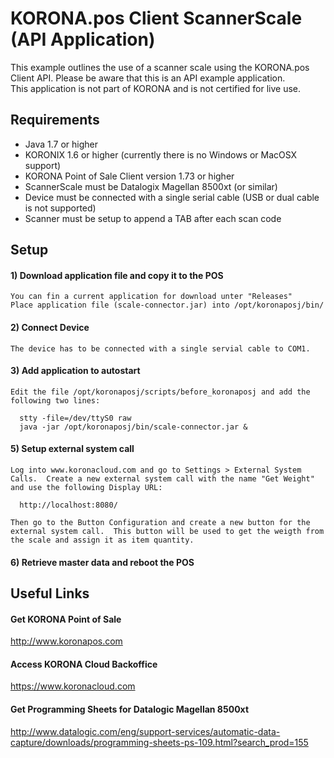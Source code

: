 # KORONA.pos Client ScannerScale (API Application)
This example outlines the use of a scanner scale using the KORONA.pos Client API.  Please be aware that this is an API example application.  
This application is not part of KORONA and is not certified for live use.

## Requirements
- Java 1.7 or higher
- KORONIX 1.6 or higher (currently there is no Windows or MacOSX support)
- KORONA Point of Sale Client version 1.73 or higher
- ScannerScale must be Datalogix Magellan 8500xt (or similar)
- Device must be connected with a single serial cable (USB or dual cable is not supported)
- Scanner must be setup to append a TAB after each scan code

## Setup
#### 1) Download application file and copy it to the POS
    You can fin a current application for download unter "Releases" 
    Place application file (scale-connector.jar) into /opt/koronaposj/bin/
#### 2) Connect Device
    The device has to be connected with a single servial cable to COM1.
#### 3) Add application to autostart
    Edit the file /opt/koronaposj/scripts/before_koronaposj and add the following two lines:
    
      stty -file=/dev/ttyS0 raw
      java -jar /opt/koronaposj/bin/scale-connector.jar &
    
#### 5) Setup external system call
    Log into www.koronacloud.com and go to Settings > External System Calls.  Create a new external system call with the name "Get Weight" and use the following Display URL:
    
      http://localhost:8080/
      
    Then go to the Button Configuration and create a new button for the external system call.  This button will be used to get the weigth from the scale and assign it as item quantity.
    
#### 6) Retrieve master data and reboot the POS

## Useful Links
#### Get KORONA Point of Sale
http://www.koronapos.com
#### Access KORONA Cloud Backoffice
https://www.koronacloud.com
#### Get Programming Sheets for Datalogic Magellan 8500xt
http://www.datalogic.com/eng/support-services/automatic-data-capture/downloads/programming-sheets-ps-109.html?search_prod=155



